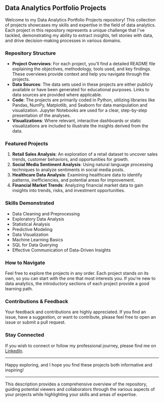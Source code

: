 ## Data Analytics Portfolio Projects

Welcome to my Data Analytics Portfolio Projects repository! This collection of projects showcases my skills and expertise in the field of data analytics. Each project in this repository represents a unique challenge that I've tackled, demonstrating my ability to extract insights, tell stories with data, and drive decision-making processes in various domains.

### Repository Structure

- **Project Overviews**: For each project, you'll find a detailed README file explaining the objectives, methodology, tools used, and key findings. These overviews provide context and help you navigate through the projects.
- **Data Sources**: The data sets used in these projects are either publicly available or have been generated for educational purposes. Links to data sources are provided where applicable.
- **Code**: The projects are primarily coded in Python, utilizing libraries like Pandas, NumPy, Matplotlib, and Seaborn for data manipulation and visualization. Jupyter Notebooks are used for a clear, step-by-step presentation of the analyses.
- **Visualizations**: Where relevant, interactive dashboards or static visualizations are included to illustrate the insights derived from the data.

### Featured Projects

1. **Retail Sales Analysis**: An exploration of a retail dataset to uncover sales trends, customer behaviors, and opportunities for growth.
2. **Social Media Sentiment Analysis**: Using natural language processing techniques to analyze sentiments in social media posts.
3. **Healthcare Data Analysis**: Examining healthcare data to identify patterns, inefficiencies, and potential areas for improvement.
4. **Financial Market Trends**: Analyzing financial market data to gain insights into trends, risks, and investment opportunities.

### Skills Demonstrated

- Data Cleaning and Preprocessing
- Exploratory Data Analysis
- Statistical Analysis
- Predictive Modeling
- Data Visualization
- Machine Learning Basics
- SQL for Data Querying
- Effective Communication of Data-Driven Insights

### How to Navigate

Feel free to explore the projects in any order. Each project stands on its own, so you can start with the one that most interests you. If you're new to data analytics, the introductory sections of each project provide a good learning path.

### Contributions & Feedback

Your feedback and contributions are highly appreciated. If you find an issue, have a suggestion, or want to contribute, please feel free to open an issue or submit a pull request.

### Stay Connected

If you wish to connect or follow my professional journey, please find me on [LinkedIn](#).

---

Happy exploring, and I hope you find these projects both informative and inspiring!

---

This description provides a comprehensive overview of the repository, guiding potential viewers and collaborators through the various aspects of your projects while highlighting your skills and areas of expertise.
